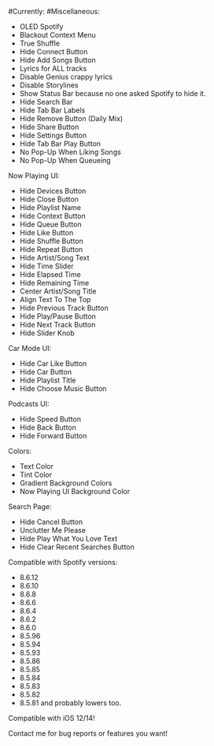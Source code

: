 #Currently:
#Miscellaneous:

- OLED Spotify
- Blackout Context Menu
- True Shuffle
- Hide Connect Button
- Hide Add Songs Button
- Lyrics for ALL tracks
- Disable Genius crappy lyrics
- Disable Storylines
- Show Status Bar because no one asked Spotify to hide it.
- Hide Search Bar
- Hide Tab Bar Labels
- Hide Remove Button (Daily Mix)
- Hide Share Button
- Hide Settings Button
- Hide Tab Bar Play Button
- No Pop-Up When Liking Songs
- No Pop-Up When Queueing

Now Playing UI:

- Hide Devices Button
- Hide Close Button
- Hide Playlist Name
- Hide Context Button
- Hide Queue Button
- Hide Like Button
- Hide Shuffle Button
- Hide Repeat Button
- Hide Artist/Song Text
- Hide Time Slider
- Hide Elapsed Time
- Hide Remaining Time
- Center Artist/Song Title
- Align Text To The Top
- Hide Previous Track Button
- Hide Play/Pause Button
- Hide Next Track Button
- Hide Slider Knob

Car Mode UI:

-    Hide Car Like Button
-    Hide Car Button
-    Hide Playlist Title
-   Hide Choose Music Button

Podcasts UI:

- Hide Speed Button
- Hide Back Button
- Hide Forward Button

Colors:

- Text Color
- Tint Color
- Gradient Background Colors
- Now Playing UI Background Color

Search Page:

- Hide Cancel Button
- Unclutter Me Please
- Hide Play What You Love Text
- Hide Clear Recent Searches Button

Compatible with Spotify versions: 

- 8.6.12
- 8.6.10
- 8.6.8
- 8.6.6
- 8.6.4
- 8.6.2
- 8.6.0
- 8.5.96
- 8.5.94
- 8.5.93
- 8.5.86
- 8.5.85
- 8.5.84
- 8.5.83
- 8.5.82
- 8.5.81 and probably lowers too.

Compatible with iOS 12/14!

Contact me for bug reports or features you want!